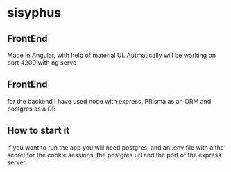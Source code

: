 # sisyphus

## FrontEnd
Made in Angular, with help of material UI.
Autmatically will be working on port 4200 with ng serve

## FrontEnd
for the backend I have used node with express, PRisma as an ORM and postgres as a DB

## How to start it
If you want to run the app you will need postgres, and an .env file 
with a the secret for the cookie sessions, the postgres url and the port of the 
express server.

